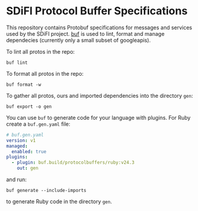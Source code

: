 # SDiFI Protocol Buffer Specifications

This repository contains Protobuf specifications for messages and services used
by the SDiFI project. [buf](https://buf.build) is used to lint, format and
manage dependecies (currently only a small subset of googleapis).

To lint all protos in the repo:

``` shell
buf lint
```

To format all protos in the repo:

``` shell
buf format -w
```

To gather all protos, ours and imported dependencies into the directory `gen`:

``` shell
buf export -o gen
```

You can use `buf` to generate code for your language with plugins. For Ruby
create a `buf.gen.yaml` file:

``` yaml
# buf.gen.yaml
version: v1
managed:
  enabled: true
plugins:
  - plugin: buf.build/protocolbuffers/ruby:v24.3
    out: gen
```

and run:

``` shell
buf generate --include-imports
```

to generate Ruby code in the directory `gen`.


